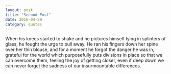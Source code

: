 ```yaml
---
layout: post
title: "Second Post"
date: 2016-04-29
category: quotes
---
```




<h12>When his knees started to shake and he pictures himself lying in splinters of glass, he fought the urge to pull away. He ran his fingers down her spine over her thin blouse, and for a moment he forgot the danger he was in, grateful for the world which purposefully puts divisions in place so that we can overcome them, feeling the joy of getting closer, even if deep down we can never forget the sadness of our insurmountable differences. </h12>
